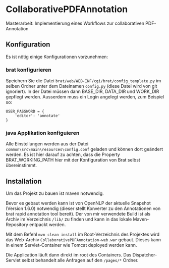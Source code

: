 # CollaborativePDFAnnotation

Masterarbeit: Implementierung eines Workflows zur collaborativen PDF-Annotation


## Konfiguration
Es ist nötig einige Konfigurationen vorzunehmen:

### brat konfigurieren
Speichern Sie die Datei ````brat/web/WEB-INF/cgi/brat/config_template.py```` im selben Ordner unter dem Dateinamen ````config.py```` (diese Datei wird von git ignoriert).
In der Datei müssen dann BASE_DIR, DATA_DIR und WORK_DIR gepflegt werden.
Ausserdem muss ein Login angelegt werden, zum Beispiel so:
````
USER_PASSWORD = {
    'editor': 'annotate'
}
````

### java Applikation konfiguieren
Alle Einstellungen werden aus der Datei ````common\src\main\resources\config.conf```` geladen und können dort geändert werden.
Es ist hier darauf zu achten, dass die Property BRAT_WORKING_PATH hier mit der Konfiguration von Brat selbst übereinstimmt.

## Installation
Um das Projekt zu bauen ist maven notwendig.

Bevor es gebaut werden kann ist von OpenNLP der aktuelle Snapshot (Version 1.6.0) notwendig (dieser stellt Konverter zu den Annotationen von brat rapid annotation tool bereit). Der von mir verwendete Build ist als Archiv im Verzeichnis ````/lib/```` zu finden und kann in das lokale Maven-Repository entpackt werden.

Mit dem Befehl ```mvn clean install``` im Root-Verzeichnis des Projektes wird das Web-Archiv ````CollaborativePDFAnnotation-web.war```` gebaut.
Dieses kann in einem Servlet-Container wie Tomcat deployed werden kann.

Die Application läuft dann direkt im root des Containers. 
Das Dispatcher-Servlet selbst behandelt alle Anfragen auf den ````/pages/*```` Ordner.

